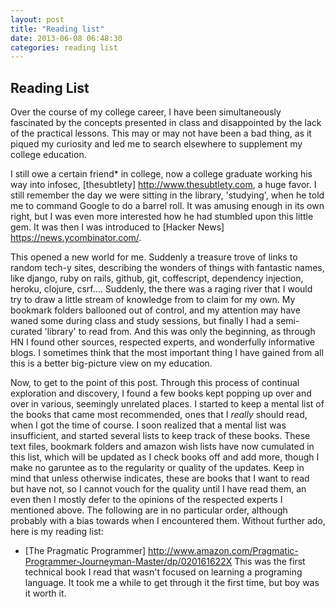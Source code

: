 ```yaml
---
layout: post
title: "Reading list"
date: 2013-06-08 06:48:30
categories: reading list
---
```


## Reading List ##

Over the course of my college career, I have been simultaneously fascinated by the concepts presented in class and disappointed by the lack of the practical lessons. This may or may not have been a bad thing, as it piqued my curiosity and led me to search elsewhere to supplement my college education.

I still owe a certain friend* in college, now a college graduate working his way into infosec, [thesubtlety] http://www.thesubtlety.com, a huge favor. I still remember the day we were sitting in the library, 'studying', when he told me to command Google to do a barrel roll. It was amusing enough in its own right, but I was even more interested how he had stumbled upon this little gem. It was then I was introduced to [Hacker News] https://news.ycombinator.com/.

This opened a new world for me. Suddenly a treasure trove of links to random tech-y sites, describing the wonders of things with fantastic names, like django, ruby on rails, github, git, coffescript, dependency injection, heroku, clojure, csrf....
Suddenly, the there was a raging river that I would try to draw a little stream of knowledge from to claim for my own. My bookmark folders ballooned out of control, and my attention may have waned some during class and study sessions, but finally I had a semi-curated 'library' to read from. And this was only the beginning, as through HN I found other sources, respected experts, and wonderfully informative blogs. I sometimes think that the most important thing I have gained from all this is a better big-picture view on my education.

Now, to get to the point of this post. Through this process of continual exploration and discovery, I found a few books kept popping up over and over in various, seemingly unrelated places. I started to keep a mental list of the books that came most recommended, ones that I *really* should read, when I got the time of course. I soon realized that a mental list was insufficient, and started several lists to keep track of these books. These text files, bookmark folders and amazon wish lists have now cumulated in this list, which will be updated as I check books off and add more, though I make no garuntee as to the regularity or quality of the updates. Keep in mind that unless otherwise indicates, these are books that I want to read but have not, so I cannot vouch for the quality until I have read them, an even then I mostly defer to the opinions of the respected experts I mentioned above. The following are in no particular order, although probably with a bias towards when I encountered them. Without further ado, here is my reading list:

* [The Pragmatic Programmer] http://www.amazon.com/Pragmatic-Programmer-Journeyman-Master/dp/020161622X
    This was the first technical book I read that wasn't focused on learning a programing language. It took me a while to get through it the first time, but boy was it worth it.
